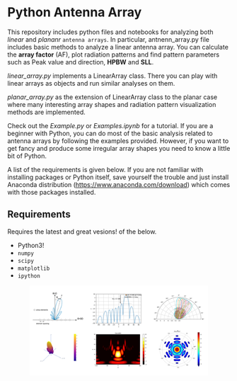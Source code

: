 # Python Antenna Array


This repository includes python files and notebooks for analyzing both *linear* and *plananr* `antenna arrays`. 
In particular, antnenn_array.py file includes basic methods to analyze a linear antenna array. You can calculate the __array factor__ (AF), 
plot radiation patterns and find pattern parameters such as Peak value and direction, __HPBW__ and  __SLL__. 

_linear_array.py_ implements a LinearArray class. There you can play with linear arrays as objects and run similar analyses on them. 

_planar_array.py_ as the extension of LinearArray class to the planar case where many interesting array shapes and radiation pattern visualization methods are implemented.

Check out the _Example.py_ or _Examples.ipynb_ for a tutorial. If you are a beginner with Python, you can do most of the basic analysis related to antenna arrays by 
following the examples provided. However, if you want to get fancy and produce some irregular array shapes you need to know a little bit of Python. 

A list of the requirements is given below. If you are not familiar with installing packages or Python itself, save yourself the trouble and just install 
Anaconda distribution (https://www.anaconda.com/download) which comes with those packages installed. 



## Requirements

Requires the latest and great vesions! of the below.
- Python3!
- `numpy` 
- `scipy` 
- `matplotlib` 
- `ipython` 


<p align="center">
  <img src="img/collage.png" width="80%" />
</p>
